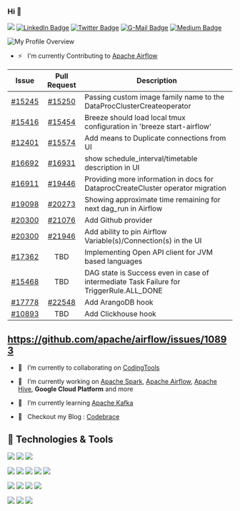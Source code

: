 ### Hi 👋 

![](https://komarev.com/ghpvc/?username=pateash&style=flat-square&color=blue)
[![LinkedIn Badge](https://img.shields.io/badge/-ashishpatel0720-blue?style=flat&logo=linkedin&logoColor=white&color=blue)](https://www.linkedin.com/in/ashishpatel0720/)
[![Twitter Badge](https://img.shields.io/badge/-ashishpatel0720-blue?style=flat&logo=twitter&logoColor=white&color=blue)](https://twitter.com/ashishpatel0720)
[![G-Mail Badge](https://img.shields.io/badge/-ashishpatel0720@gmail.com-red?style=flat-square&logo=Gmail&logoColor=white&color=red)](mailto://ashishpatel0720@gmail.com)
[![Medium Badge](https://img.shields.io/badge/-ashishpatel0720-black?style=flat-square&logo=medium&logoColor=white&color=black)](https://medium.com/@ashishpatel0720)

![My Profile Overview](https://github-readme-stats.vercel.app/api?username=pateash&show_icons=true&count_private=true)

<!-- ![Most used languages in my Github Account](https://github-readme-stats.vercel.app/api/top-langs/?username=pateash&layout=compact&count_private=true) -->

- ⚡ &nbsp;&nbsp;I'm currently Contributing to [Apache Airflow](https://github.com/apache/airflow)

| Issue                                                         | Pull Request                                           | Description  |
| -------------                                                 |:-------------:                                         | -----------  |
| [#15245](https://github.com/apache/airflow/issues/15245)      | [#15250](https://github.com/apache/airflow/pull/15250) |  Passing custom image family name to the DataProcClusterCreateoperator            |
| [#15416](https://github.com/apache/airflow/issues/15416)      | [#15454](https://github.com/apache/airflow/pull/15454) | Breeze should load local tmux configuration in 'breeze start-airflow'             |
| [#12401](https://github.com/apache/airflow/issues/12401)      | [#15574](https://github.com/apache/airflow/pull/15574) |  Add means to Duplicate connections from UI           |
| [#16692](https://github.com/apache/airflow/issues/16692)      | [#16931](https://github.com/apache/airflow/pull/16931) | show schedule_interval/timetable description in UI             |
| [#16911](https://github.com/apache/airflow/issues/16911)      | [#19446](https://github.com/apache/airflow/pull/19446) | Providing more information in docs for DataprocCreateCluster operator migration         | 
| [#19098](https://github.com/apache/airflow/issues/19098)      | [#20273](https://github.com/apache/airflow/pull/20273) |   Showing approximate time remaining for next dag_run in Airflow                    |
| [#20300](https://github.com/apache/airflow/issues/20300)      | [#21076](https://github.com/apache/airflow/pull/21076) |Add Github provider                   | 
| [#20300](https://github.com/apache/airflow/issues/21720)      | [#21946](https://github.com/apache/airflow/pull/21946) | Add ability to pin Airflow Variable(s)/Connection(s) in the UI               | 
| [#17362](https://github.com/apache/airflow/issues/17362)      | TBD                                                    |Implementing Open API client for JVM based languages   | 
| [#15468](https://github.com/apache/airflow/issues/15468)      | TBD                                                    |DAG state is Success even in case of intermediate Task Failure for TriggerRule.ALL_DONE | 
| [#17778](https://github.com/apache/airflow/issues/17778)      | [#22548](https://github.com/apache/airflow/pull/22548) |Add ArangoDB hook| 
| [#10893](https://github.com/apache/airflow/issues/10893)      | TBD |Add Clickhouse hook| 

https://github.com/apache/airflow/issues/10893
---

- 👯  &nbsp;&nbsp;I’m currently  to collaborating on [CodingTools](https://github.com/codingtools/cdt)
- 🔭  &nbsp;&nbsp;I’m currently working on [Apache Spark](https://github.com/apache/spark), [Apache Airflow](https://github.com/apache/airflow), [Apache Hive](https://github.com/apache/hive), **Google Cloud Platform** and more
- 🌱 &nbsp;&nbsp;I’m currently learning [Apache Kafka](https://github.com/apache/kafka)

- 🤔 &nbsp;&nbsp;Checkout my Blog : [Codebrace](https://medium.com/codebrace)

<!-- ## Contact Me

[![Linkedin Badge](https://img.shields.io/badge/-ashishpatel0720-blue?style=flat-square&logo=Linkedin&logoColor=white&link=https://www.linkedin.com/in/ashishpatel0720)](https://www.linkedin.com/in/ashishpatel0720)
[![Twitter Badge](https://img.shields.io/badge/-ashishpatel0720-blue?style=flat-square&logo=Twitter&logoColor=white&link=https://twitter.com/ashishpatel0720)](https://twitter.com/ashishpatel0720) 
[![Gmail Badge](https://img.shields.io/badge/-ashishpatel0720@gmail.com-blue?style=flat-square&logo=Gmail&logoColor=white)](mailto:ashishpatel0720@gmail.com) 

 -->
## 🔧 Technologies & Tools
![](https://img.shields.io/badge/Code-Java-informational?style=flat&logo=java&logoColor=white&color=6aa6f8)
![](https://img.shields.io/badge/Code-scala-informational?style=flat&logo=scala&logoColor=white&color=6aa6f8)
![](https://img.shields.io/badge/Code-Python-informational?style=flat&logo=python&logoColor=white&color=6aa6f8)

![](https://img.shields.io/badge/Tools-Spark-informational?style=flat&logo=apache-spark&logoColor=white&color=6aa6f8)
![](https://img.shields.io/badge/Tools-MapReduce-informational?style=flat&logo=apache-mapreduce&logoColor=white&color=6aa6f8)
![](https://img.shields.io/badge/Tools-Airflow-informational?style=flat&logo=apache-airflow&logoColor=white&color=6aa6f8)
![](https://img.shields.io/badge/Tools-Docker-informational?style=flat&logo=docker&logoColor=white&color=6aa6f8)
![](https://img.shields.io/badge/Tools-Spring-informational?style=flat&logo=spring&logoColor=white&color=6aa6f8)


![](https://img.shields.io/badge/DB-Presto-informational?style=flat&logo=presto&logoColor=white&color=6aa6f8)
![](https://img.shields.io/badge/DB-BigQuery-informational?style=flat&logo=google-cloud&logoColor=white&color=6aa6f8)
![](https://img.shields.io/badge/DB-Hive-informational?style=flat&logo=hive&logoColor=white&color=6aa6f8)
![](https://img.shields.io/badge/DB-Impala-informational?style=flat&logo=impala&logoColor=white&color=6aa6f8)


![](https://img.shields.io/badge/Code-SQL-informational?style=flat&logo=sql&logoColor=white&color=6aa6f8)
![](https://img.shields.io/badge/DB-MySQL-informational?style=flat&logo=mysql&logoColor=white&color=6aa6f8)
![](https://img.shields.io/badge/DB-Oracle-informational?style=flat&logo=oracle&logoColor=white&color=6aa6f8)


<!--
**ashishpatel0720/ashishpatel0720** is a ✨ _special_ ✨ repository because its `README.md` (this file) appears on your GitHub profile.

Here are some ideas to get you started:

- 🔭 I’m currently working on ...
- 🌱 I’m currently learning ...
- 👯 I’m looking to collaborate on ...
- 🤔 I’m looking for help with ...
- 💬 Ask me about ...
- 📫 How to reach me: ...
- 😄 Pronouns: ...
- ⚡ Fun fact: ...
-->



